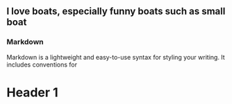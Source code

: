 ## I love boats, especially funny boats such as small boat


### Markdown

Markdown is a lightweight and easy-to-use syntax for styling your writing. It includes conventions for



# Header 1
